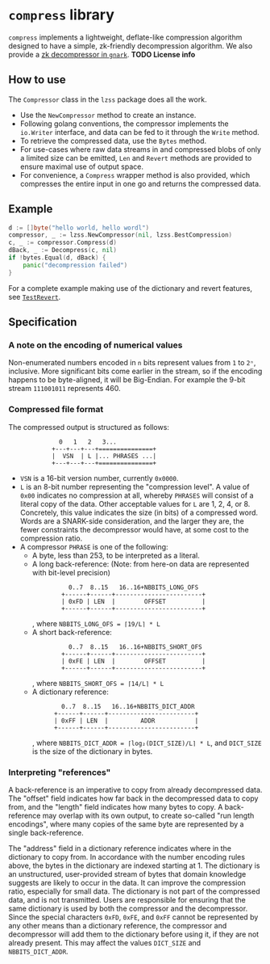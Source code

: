 # `compress` library
`compress` implements a lightweight, deflate-like compression algorithm designed to have a simple, zk-friendly decompression algorithm.
We also provide a [zk decompressor in `gnark`](https://github.com/Consensys/gnark/tree/master/std/compress). **TODO License info**

## How to use
The `Compressor` class in the `lzss` package does all the work.
* Use the `NewCompressor` method to create an instance.
* Following golang conventions, the compressor implements the `io.Writer` interface, and data can be fed to it through the `Write` method.
* To retrieve the compressed data, use the `Bytes` method.
* For use-cases where raw data streams in and compressed blobs of only a limited size can be emitted, `Len` and `Revert` methods are provided to ensure maximal use of output space.
* For convenience, a `Compress` wrapper method is also provided, which compresses the entire input in one go and returns the compressed data.

## Example
```go
d := []byte("hello world, hello wordl")
compressor, _ := lzss.NewCompressor(nil, lzss.BestCompression)
c, _ := compressor.Compress(d)
dBack, _ := Decompress(c, nil)
if !bytes.Equal(d, dBack) {
    panic("decompression failed")
}
```


For a complete example making use of the dictionary and revert features, see [`TestRevert`](https://github.com/Consensys/compress/blob/main/lzss/compress_test.go#L299).

## Specification
### A note on the encoding of numerical values
Non-enumerated numbers encoded in `n` bits represent values from `1` to `2ⁿ`, inclusive. More significant bits come earlier in the stream, so if the encoding happens to be byte-aligned, it will be Big-Endian. For example the 9-bit stream `111001011` represents 460.
### Compressed file format
The compressed output is structured as follows:
```
              0   1   2   3...
            +---+---+---+===============+
            |  VSN  | L |... PHRASES ...|
            +---+---+---+===============+
```
* `VSN` is a 16-bit version number, currently `0x0000`.
* `L` is an 8-bit number representing the "compression level". A value of `0x00` indicates no compression at all, whereby `PHRASES` will consist of a literal copy of the data. Other acceptable values for `L` are 1, 2, 4, or 8. Concretely, this value indicates the size (in bits) of a compressed word. Words are a SNARK-side consideration, and the larger they are, the fewer constraints the decompressor would have, at some cost to the compression ratio.
* A compressor `PHRASE` is one of the following:
  - A byte, less than 253, to be interpreted as a literal.
  - A long back-reference: (Note: from here-on data are represented with bit-level precision)
    ```
              0..7  8..15   16..16+NBBITS_LONG_OFS
            +------+------+------------------------+
            | 0xFD | LEN  |        OFFSET          |
            +------+------+------------------------+
    ```
    , where `NBBITS_LONG_OFS = ⌈19/L⌉ * L`
  - A short back-reference:
    ```
              0..7  8..15   16..16+NBBITS_SHORT_OFS
            +------+------+------------------------+
            | 0xFE | LEN  |        OFFSET          |
            +------+------+------------------------+
    ```
    , where `NBBITS_SHORT_OFS = ⌈14/L⌉ * L`
  - A dictionary reference:
    ```
            0..7  8..15   16..16+NBBITS_DICT_ADDR
          +------+------+------------------------+
          | 0xFF | LEN  |         ADDR           |
          +------+------+------------------------+
    ```
    , where `NBBITS_DICT_ADDR = ⌈log₂(DICT_SIZE)/L⌉ * L`, and `DICT_SIZE` is the size of the dictionary in bytes.
### Interpreting "references"
A back-reference is an imperative to copy from already decompressed data. The "offset" field indicates how far back in the decompressed data to copy from, and the "length" field indicates how many bytes to copy. A back-reference may overlap with its own output, to create so-called "run length encodings", where many copies of the same byte are represented by a single back-reference.

The "address" field in a dictionary reference indicates where in the dictionary to copy from. In accordance with the number encoding rules above, the bytes in the dictionary are indexed starting at 1. The dictionary is an unstructured, user-provided stream of bytes that domain knowledge suggests are likely to occur in the data. It can improve the compression ratio, especially for small data. The dictionary is not part of the compressed data, and is not transmitted. Users are responsible for ensuring that the same dictionary is used by both the compressor and the decompressor. Since the special characters `0xFD`, `0xFE`, and `0xFF` cannot be represented by any other means than a dictionary reference, the compressor and decompressor will add them to the dictionary before using it, if they are not already present. This may affect the values `DICT_SIZE` and `NBBITS_DICT_ADDR`.